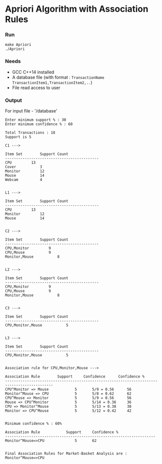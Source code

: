 # Apriori Algorithm with Association Rules

### Run
`make Apriori`  
`./Apriori`

### Needs
* GCC C++14 installed
* A database file (with format : `TransactionName TransactionItem1,TransactionItem2,..`)
* File read access to user

### Output
For input file - '/database'

```
Enter minimum support % : 30
Enter minimum confidence % : 60

Total Transactions : 18
Support is 5

C1 --->

Item Set		Support Count
-------------------------------------------
CPU			13
Cover			3
Monitor			12
Mouse			14
Webcam			4


L1 --->

Item Set		Support Count
-------------------------------------------
CPU			13
Monitor			12
Mouse			14


C2 --->

Item Set		Support Count
-------------------------------------------
CPU,Monitor			9
CPU,Mouse			9
Monitor,Mouse			8


L2 --->

Item Set		Support Count
-------------------------------------------
CPU,Monitor			9
CPU,Mouse			9
Monitor,Mouse			8


C3 --->

Item Set		Support Count
-------------------------------------------
CPU,Monitor,Mouse			5


L3 --->

Item Set		Support Count
-------------------------------------------
CPU,Monitor,Mouse			5


Association rule for CPU,Monitor,Mouse --->

Association Rule		Support		Confidence		Confidence %
--------------------------------------------------------------------------------------------
CPU^Monitor => Mouse			5		5/9 = 0.56		56
Monitor^Mouse => CPU			5		5/8 = 0.62		62
CPU^Mouse => Monitor			5		5/9 = 0.56		56
Mouse => CPU^Monitor			5		5/14 = 0.36		36
CPU => Monitor^Mouse			5		5/13 = 0.38		38
Monitor => CPU^Mouse			5		5/12 = 0.42		42


Minimum confidence % : 60%

Association Rule			Support		Confidence %
---------------------------------------------------------------------
Monitor^Mouse=>CPU				5		62


Final Association Rules for Market-Basket Analysis are :
Monitor^Mouse=>CPU


```
